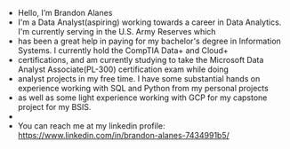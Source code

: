 - Hello, I’m Brandon Alanes
-  I'm a Data Analyst(aspiring) working towards a career in Data Analytics. I'm currently serving in the U.S. Army Reserves which
-  has been a great help in paying for my bachelor's degree in Information Systems. I currently hold the CompTIA Data+ and Cloud+
-  certifications, and am currently studying to take the Microsoft Data Analyst Associate(PL-300) certification exam while doing
-  analyst projects in my free time. I have some substantial hands on experience working with SQL and Python from my personal projects
- as well as some light experience working with GCP for my capstone project for my BSIS.
-   
-  You can reach me at my linkedin profile:
https://www.linkedin.com/in/brandon-alanes-7434991b5/


